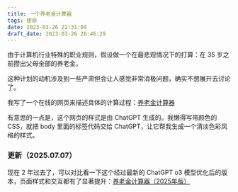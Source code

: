 ```yaml
---
title: 一个养老金计算器
tags: 使命
date: 2023-03-26 22:31:04
draft_date: 2023-03-26 20:46:29
---
```



由于计算机行业特殊的职业规则，假设做一个在最悲观情况下的打算：在 35 岁之前攒出父母全部的养老金。

这种计划的动机涉及到一些严肃但会让人感觉非常消极问题，确实不想展开去讨论了。

我写了一个在线的网页来描述具体的计算过程：[养老金计算器](/html/pension.html)

有意思的一点是，这个网页的样式是由 ChatGPT 生成的。我懒得写带颜色的 CSS，就把 body 里面的标签代码交给 ChatGPT，让它帮我生成一个清淡色彩风格的样式。

### 更新（2025.07.07）

现在 2 年过去了，可以对比看一下这个经过最新的 ChatGPT o3 模型优化后的版本，页面样式和交互都有了显著提升：[养老金计算器（2025年版）](/html/pension2.html)


